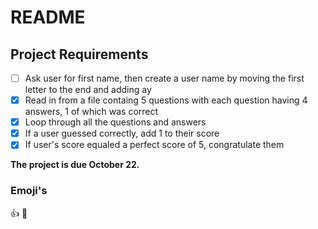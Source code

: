 # README

## Project Requirements

- [ ] Ask user for first name, then create a user name by moving the first letter to the end and adding ay
- [x] Read in from a file containg 5 questions with each question having 4 answers, 1 of which was correct
- [x] Loop through all the questions and answers
- [x] If a user guessed correctly, add 1 to their score
- [x] If user's score equaled a perfect score of 5, congratulate them

**The project is due October 22.**

### Emoji's

:thumbsup: :triumph: